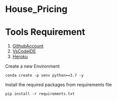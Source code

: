 # House_Pricing

# Tools Requirement
1. [GithubAccount](https://github.com)
2. [VsCodeIDE](https://code.visualstudio.com)
3. [Heroku](https://heroku.com)


Create a new Environment

```
conda create -p venv python==3.7 -y
```
Install the required packages from requirements file
```
pip install -r requirements.txt
```
